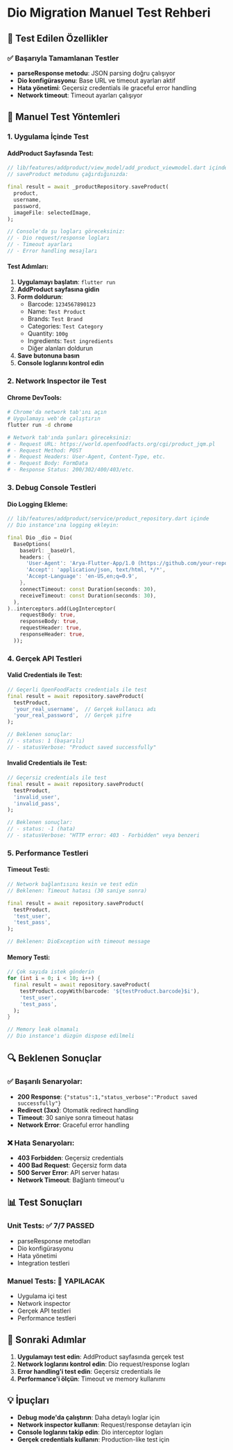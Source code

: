 # Dio Migration Manuel Test Rehberi

## 🎯 Test Edilen Özellikler

### ✅ Başarıyla Tamamlanan Testler
- **parseResponse metodu**: JSON parsing doğru çalışıyor
- **Dio konfigürasyonu**: Base URL ve timeout ayarları aktif
- **Hata yönetimi**: Geçersiz credentials ile graceful error handling
- **Network timeout**: Timeout ayarları çalışıyor

## 🧪 Manuel Test Yöntemleri

### 1. **Uygulama İçinde Test**

#### AddProduct Sayfasında Test:
```dart
// lib/features/addproduct/view_model/add_product_viewmodel.dart içinde
// saveProduct metodunu çağırdığınızda:

final result = await _productRepository.saveProduct(
  product,
  username,
  password,
  imageFile: selectedImage,
);

// Console'da şu logları göreceksiniz:
// - Dio request/response logları
// - Timeout ayarları
// - Error handling mesajları
```

#### Test Adımları:
1. **Uygulamayı başlatın**: `flutter run`
2. **AddProduct sayfasına gidin**
3. **Form doldurun**:
   - Barcode: `1234567890123`
   - Name: `Test Product`
   - Brands: `Test Brand`
   - Categories: `Test Category`
   - Quantity: `100g`
   - Ingredients: `Test ingredients`
   - Diğer alanları doldurun
4. **Save butonuna basın**
5. **Console loglarını kontrol edin**

### 2. **Network Inspector ile Test**

#### Chrome DevTools:
```bash
# Chrome'da network tab'ını açın
# Uygulamayı web'de çalıştırın
flutter run -d chrome

# Network tab'ında şunları göreceksiniz:
# - Request URL: https://world.openfoodfacts.org/cgi/product_jqm.pl
# - Request Method: POST
# - Request Headers: User-Agent, Content-Type, etc.
# - Request Body: FormData
# - Response Status: 200/302/400/403/etc.
```

### 3. **Debug Console Testleri**

#### Dio Logging Ekleme:
```dart
// lib/features/addproduct/service/product_repository.dart içinde
// Dio instance'ına logging ekleyin:

final Dio _dio = Dio(
  BaseOptions(
    baseUrl: _baseUrl,
    headers: {
      'User-Agent': 'Arya-Flutter-App/1.0 (https://github.com/your-repo)',
      'Accept': 'application/json, text/html, */*',
      'Accept-Language': 'en-US,en;q=0.9',
    },
    connectTimeout: const Duration(seconds: 30),
    receiveTimeout: const Duration(seconds: 30),
  ),
)..interceptors.add(LogInterceptor(
    requestBody: true,
    responseBody: true,
    requestHeader: true,
    responseHeader: true,
  ));
```

### 4. **Gerçek API Testleri**

#### Valid Credentials ile Test:
```dart
// Geçerli OpenFoodFacts credentials ile test
final result = await repository.saveProduct(
  testProduct,
  'your_real_username',  // Gerçek kullanıcı adı
  'your_real_password',  // Gerçek şifre
);

// Beklenen sonuçlar:
// - status: 1 (başarılı)
// - statusVerbose: "Product saved successfully"
```

#### Invalid Credentials ile Test:
```dart
// Geçersiz credentials ile test
final result = await repository.saveProduct(
  testProduct,
  'invalid_user',
  'invalid_pass',
);

// Beklenen sonuçlar:
// - status: -1 (hata)
// - statusVerbose: "HTTP error: 403 - Forbidden" veya benzeri
```

### 5. **Performance Testleri**

#### Timeout Testi:
```dart
// Network bağlantısını kesin ve test edin
// Beklenen: Timeout hatası (30 saniye sonra)

final result = await repository.saveProduct(
  testProduct,
  'test_user',
  'test_pass',
);

// Beklenen: DioException with timeout message
```

#### Memory Testi:
```dart
// Çok sayıda istek gönderin
for (int i = 0; i < 10; i++) {
  final result = await repository.saveProduct(
    testProduct.copyWith(barcode: '${testProduct.barcode}$i'),
    'test_user',
    'test_pass',
  );
}

// Memory leak olmamalı
// Dio instance'ı düzgün dispose edilmeli
```

## 🔍 Beklenen Sonuçlar

### ✅ Başarılı Senaryolar:
- **200 Response**: `{"status":1,"status_verbose":"Product saved successfully"}`
- **Redirect (3xx)**: Otomatik redirect handling
- **Timeout**: 30 saniye sonra timeout hatası
- **Network Error**: Graceful error handling

### ❌ Hata Senaryoları:
- **403 Forbidden**: Geçersiz credentials
- **400 Bad Request**: Geçersiz form data
- **500 Server Error**: API server hatası
- **Network Timeout**: Bağlantı timeout'u

## 📊 Test Sonuçları

### Unit Tests: ✅ 7/7 PASSED
- parseResponse metodları
- Dio konfigürasyonu
- Hata yönetimi
- Integration testleri

### Manuel Tests: 🔄 YAPILACAK
- Uygulama içi test
- Network inspector
- Gerçek API testleri
- Performance testleri

## 🚀 Sonraki Adımlar

1. **Uygulamayı test edin**: AddProduct sayfasında gerçek test
2. **Network loglarını kontrol edin**: Dio request/response logları
3. **Error handling'i test edin**: Geçersiz credentials ile
4. **Performance'i ölçün**: Timeout ve memory kullanımı

## 💡 İpuçları

- **Debug mode'da çalıştırın**: Daha detaylı loglar için
- **Network inspector kullanın**: Request/response detayları için
- **Console loglarını takip edin**: Dio interceptor logları
- **Gerçek credentials kullanın**: Production-like test için
